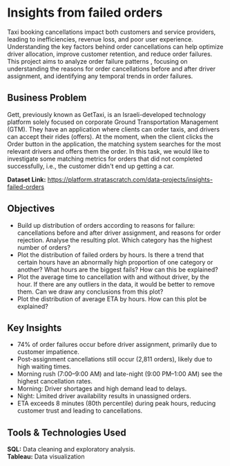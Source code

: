 # Insights from failed orders
Taxi booking cancellations impact both customers and service providers, leading to inefficiencies, revenue loss, and poor user experience. Understanding the key factors behind order cancellations can help optimize driver allocation, improve customer retention, and reduce order failures. This project aims to analyze order failure patterns , focusing on understanding the reasons for order cancellations before and after driver assignment, and identifying any temporal trends in order failures.   

**Business Problem**
---
Gett, previously known as GetTaxi, is an Israeli-developed technology platform solely focused on corporate Ground Transportation Management (GTM). They have an application where clients can order taxis, and drivers can accept their rides (offers). At the moment, when the client clicks the Order button in the application, the matching system searches for the most relevant drivers and offers them the order. In this task, we would like to investigate some matching metrics for orders that did not completed successfully, i.e., the customer didn't end up getting a car.

**Dataset Link:** https://platform.stratascratch.com/data-projects/insights-failed-orders  

**Objectives**
---
* Build up distribution of orders according to reasons for failure: cancellations before and after driver assignment, and reasons for order rejection. Analyse the resulting plot. Which category has the highest number of orders?
* Plot the distribution of failed orders by hours. Is there a trend that certain hours have an abnormally high proportion of one category or another? What hours are the biggest fails? How can this be explained?
* Plot the average time to cancellation with and without driver, by the hour. If there are any outliers in the data, it would be better to remove them. Can we draw any conclusions from this plot?
* Plot the distribution of average ETA by hours. How can this plot be explained?

**Key Insights**
---
* 74% of order failures occur before driver assignment, primarily due to customer impatience.
* Post-assignment cancellations still occur (2,811 orders), likely due to high waiting times.
* Morning rush (7:00–9:00 AM) and late-night (9:00 PM–1:00 AM) see the highest cancellation rates.
* Morning: Driver shortages and high demand lead to delays.
* Night: Limited driver availability results in unassigned orders.
* ETA exceeds 8 minutes (80th percentile) during peak hours, reducing customer trust and leading to cancellations.
  
**Tools & Technologies Used**
---
**SQL:** Data cleaning and exploratory analysis.  
**Tableau:** Data visualization 
